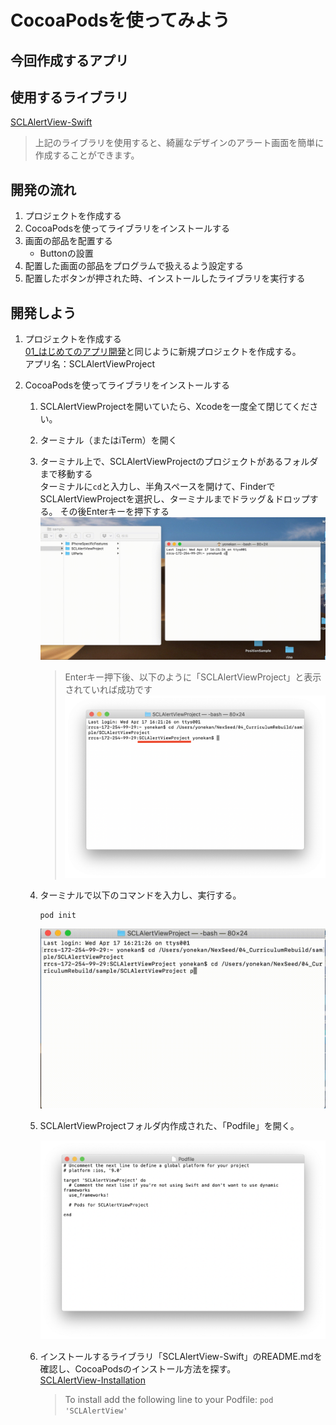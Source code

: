 # CocoaPodsを使ってみよう

## 今回作成するアプリ
<!--<img src="../img/SCLAlertViewProject.gif" width="300px">-->

## 使用するライブラリ
[SCLAlertView-Swift](https://github.com/vikmeup/SCLAlertView-Swift)	

> 上記のライブラリを使用すると、綺麗なデザインのアラート画面を簡単に作成することができます。

## 開発の流れ
1. プロジェクトを作成する
2. CocoaPodsを使ってライブラリをインストールする
3. 画面の部品を配置する
	- Buttonの設置
4. 配置した画面の部品をプログラムで扱えるよう設定する
5. 配置したボタンが押された時、インストールしたライブラリを実行する

## 開発しよう
1. プロジェクトを作成する  
	[01_はじめてのアプリ開発](../../02_UIParts/01_はじめてのアプリ開発.md)と同じように新規プロジェクトを作成する。  
	アプリ名：SCLAlertViewProject

2. CocoaPodsを使ってライブラリをインストールする
	1. SCLAlertViewProjectを開いていたら、Xcodeを一度全て閉じてください。

	2. ターミナル（またはiTerm）を開く

	3. ターミナル上で、SCLAlertViewProjectのプロジェクトがあるフォルダまで移動する  
	ターミナルに```cd```と入力し、半角スペースを開けて、FinderでSCLAlertViewProjectを選択し、ターミナルまでドラッグ＆ドロップする。
	その後Enterキーを押下する
		![Swiftロゴ](../img/cd_SCLAlertViewProject.gif)

		> Enterキー押下後、以下のように「SCLAlertViewProject」と表示されていれば成功です
		![Swiftロゴ](../img/cd_SCLAlertViewProject_.png)

	4. ターミナルで以下のコマンドを入力し、実行する。  
		```
		pod init
		```

		![Swiftロゴ](../img/pod_init.gif)
	
	5. SCLAlertViewProjectフォルダ内作成された、「Podfile」を開く。

		![Swiftロゴ](../img/open_podfile.png)

	6. インストールするライブラリ「SCLAlertView-Swift」のREADME.mdを確認し、CocoaPodsのインストール方法を探す。  
		[SCLAlertView-Installation](https://github.com/vikmeup/SCLAlertView-Swift#installation)	

		> To install add the following line to your Podfile:
		> ```pod 'SCLAlertView'```
